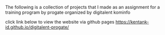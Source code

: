 The following is a collection of projects that I made as an assignment for a training program by progate organized by digitalent kominfo

click link below to view the website via github pages
https://kentank-id.github.io/digitalent-progate/
